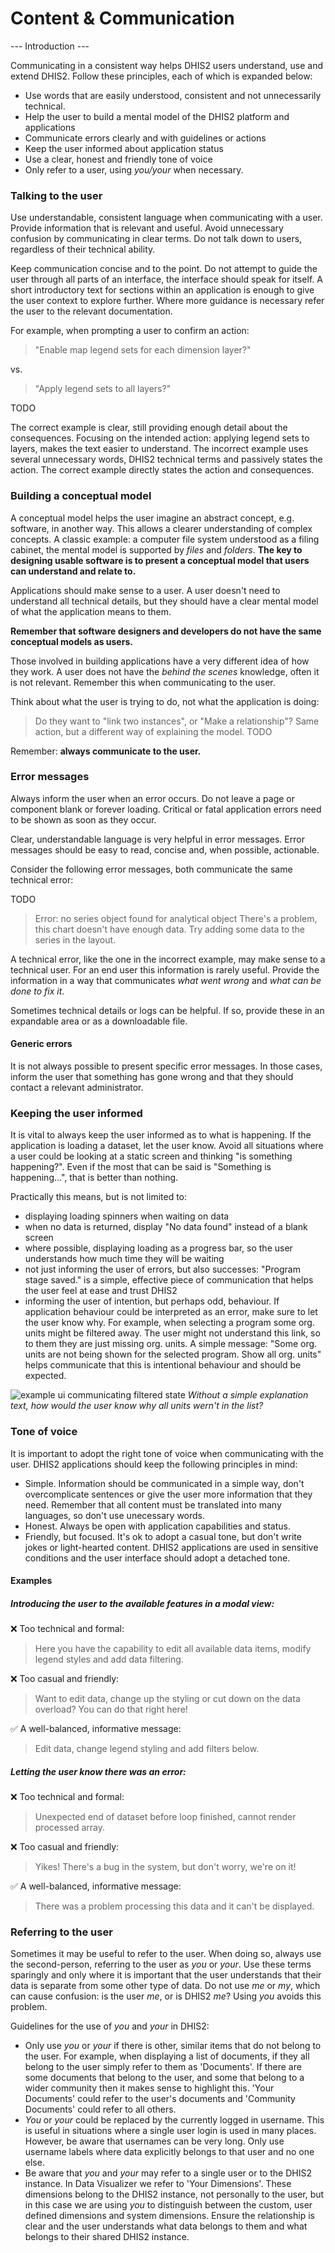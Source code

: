 # Content & Communication

--- Introduction ---

Communicating in a consistent way helps DHIS2 users understand, use and extend DHIS2. Follow these principles, each of which is expanded below:

- Use words that are easily understood, consistent and not unnecessarily technical.
- Help the user to build a mental model of the DHIS2 platform and applications
- Communicate errors clearly and with guidelines or actions
- Keep the user informed about application status
- Use a clear, honest and friendly tone of voice
- Only refer to a user, using _you/your_ when necessary.

### Talking to the user

Use understandable, consistent language when communicating with a user. Provide information that is relevant and useful. Avoid unnecessary confusion by communicating in clear terms. Do not talk down to users, regardless of their technical ability.

Keep communication concise and to the point. Do not attempt to guide the user through all parts of an interface, the interface should speak for itself. A short introductory text for sections within an application is enough to give the user context to explore further. Where more guidance is necessary refer the user to the relevant documentation.

For example, when prompting a user to confirm an action:

> "Enable map legend sets for each dimension layer?"

vs.

> "Apply legend sets to all layers?"

TODO

The correct example is clear, still providing enough detail about the consequences. Focusing on the intended action: applying legend sets to layers, makes the text easier to understand. The incorrect example uses several unnecessary words, DHIS2 technical terms and passively states the action. The correct example directly states the action and consequences.

### Building a conceptual model

A conceptual model helps the user imagine an abstract concept, e.g. software, in another way. This allows a clearer understanding of complex concepts. A classic example: a computer file system understood as a filing cabinet, the mental model is supported by _files_ and _folders_. **The key to designing usable software is to present a conceptual model that users can understand and relate to.**

Applications should make sense to a user. A user doesn't need to understand all technical details, but they should have a clear mental model of what the application means to them.

**Remember that software designers and developers do not have the same conceptual models as users.**

Those involved in building applications have a very different idea of how they work. A user does not have the _behind the scenes_ knowledge, often it is not relevant. Remember this when communicating to the user.

Think about what the user is trying to do, not what the application is doing:

> Do they want to "link two instances", or "Make a relationship"? Same action, but a different way of explaining the model.
> TODO

Remember: **always communicate to the user.**

### Error messages

Always inform the user when an error occurs. Do not leave a page or component blank or forever loading. Critical or fatal application errors need to be shown as soon as they occur.

Clear, understandable language is very helpful in error messages. Error messages should be easy to read, concise and, when possible, actionable.

Consider the following error messages, both communicate the same technical error:

TODO

> Error: no series object found for analytical object
> There's a problem, this chart doesn't have enough data. Try adding some data to the series in the layout.

A technical error, like the one in the incorrect example, may make sense to a technical user. For an end user this information is rarely useful. Provide the information in a way that communicates _what went wrong_ and _what can be done to fix it_.

Sometimes technical details or logs can be helpful. If so, provide these in an expandable area or as a downloadable file.

#### Generic errors

It is not always possible to present specific error messages. In those cases, inform the user that something has gone wrong and that they should contact a relevant administrator.

### Keeping the user informed

It is vital to always keep the user informed as to what is happening. If the application is loading a dataset, let the user know. Avoid all situations where a user could be looking at a static screen and thinking "is something happening?". Even if the most that can be said is "Something is happening...", that is better than nothing.

Practically this means, but is not limited to:

- displaying loading spinners when waiting on data
- when no data is returned, display "No data found" instead of a blank screen
- where possible, displaying loading as a progress bar, so the user understands how much time they will be waiting
- not just informing the user of errors, but also successes: "Program stage saved." is a simple, effective piece of communication that helps the user feel at ease and trust DHIS2
- informing the user of intention, but perhaps odd, behaviour. If application behaviour could be interpreted as an error, make sure to let the user know why. For example, when selecting a program some org. units might be filtered away. The user might not understand this link, so to them they are just missing org. units. A simple message: "Some org. units are not being shown for the selected program. Show all org. units" helps communicate that this is intentional behaviour and should be expected.

![example ui communicating filtered state](../images/filtered-information.jpg)
_Without a simple explanation text, how would the user know why all units wern't in the list?_

### Tone of voice

It is important to adopt the right tone of voice when communicating with the user. DHIS2 applications should keep the following principles in mind:

- Simple. Information should be communicated in a simple way, don't overcomplicate sentences or give the user more information that they need. Remember that all content must be translated into many languages, so don't use unecessary words.
- Honest. Always be open with application capabilities and status.
- Friendly, but focused. It's ok to adopt a casual tone, but don't write jokes or light-hearted content. DHIS2 applications are used in sensitive conditions and the user interface should adopt a detached tone.

#### Examples

##### Introducing the user to the available features in a modal view:

❌ Too technical and formal:

> Here you have the capability to edit all available data items, modify legend styles and add data filtering.

❌ Too casual and friendly:

> Want to edit data, change up the styling or cut down on the data overload? You can do that right here!

✅ A well-balanced, informative message:

> Edit data, change legend styling and add filters below.

##### Letting the user know there was an error:

❌ Too technical and formal:

> Unexpected end of dataset before loop finished, cannot render processed array.

❌ Too casual and friendly:

> Yikes! There's a bug in the system, but don't worry, we're on it!

✅ A well-balanced, informative message:

> There was a problem processing this data and it can't be displayed.

### Referring to the user

Sometimes it may be useful to refer to the user. When doing so, always use the second-person, referring to the user as _you_ or _your_. Use these terms sparingly and only where it is important that the user understands that their data is separate from some other type of data. Do not use _me_ or _my_, which can cause confusion: is the user _me_, or is DHIS2 _me_? Using _you_ avoids this problem.

Guidelines for the use of _you_ and _your_ in DHIS2:

- Only use _you_ or _your_ if there is other, similar items that do not belong to the user. For example, when displaying a list of documents, if they all belong to the user simply refer to them as 'Documents'. If there are some documents that belong to the user, and some that belong to a wider community then it makes sense to highlight this. 'Your Documents' could refer to the user's documents and 'Community Documents' could refer to all others.
- _You_ or _your_ could be replaced by the currently logged in username. This is useful in situations where a single user login is used in many places. However, be aware that usernames can be very long. Only use username labels where data explicitly belongs to that user and no one else.
- Be aware that _you_ and _your_ may refer to a single user or to the DHIS2 instance. In Data Visualizer we refer to 'Your Dimensions'. These dimensions belong to the DHIS2 instance, not personally to the user, but in this case we are using _you_ to distinguish between the custom, user defined dimensions and system dimensions. Ensure the relationship is clear and the user understands what data belongs to them and what belongs to their shared DHIS2 instance.
